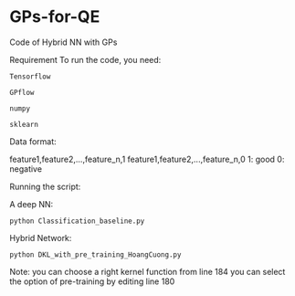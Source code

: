 # GPs-for-QE

Code of Hybrid NN with GPs

Requirement
To run the code, you need:

    Tensorflow

    GPflow

    numpy

    sklearn

Data format:

feature1,feature2,...,feature_n,1
feature1,feature2,...,feature_n,0
1: good
0: negative


Running the script:

A deep NN:

    python Classification_baseline.py

Hybrid Network:

    python DKL_with_pre_training_HoangCuong.py

Note: you can choose a right kernel function from line 184
you can select the option of pre-training by editing line 180





